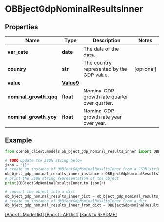 # OBBjectGdpNominalResultsInner


## Properties

Name | Type | Description | Notes
------------ | ------------- | ------------- | -------------
**var_date** | **date** | The date of the data. | 
**country** | **str** | The country represented by the GDP value. | [optional] 
**value** | [**Value9**](Value9.md) |  | 
**nominal_growth_qoq** | **float** | Nominal GDP growth rate quarter over quarter. | 
**nominal_growth_yoy** | **float** | Nominal GDP growth rate year over year. | 

## Example

```python
from openbb_client.models.ob_bject_gdp_nominal_results_inner import OBBjectGdpNominalResultsInner

# TODO update the JSON string below
json = "{}"
# create an instance of OBBjectGdpNominalResultsInner from a JSON string
ob_bject_gdp_nominal_results_inner_instance = OBBjectGdpNominalResultsInner.from_json(json)
# print the JSON string representation of the object
print(OBBjectGdpNominalResultsInner.to_json())

# convert the object into a dict
ob_bject_gdp_nominal_results_inner_dict = ob_bject_gdp_nominal_results_inner_instance.to_dict()
# create an instance of OBBjectGdpNominalResultsInner from a dict
ob_bject_gdp_nominal_results_inner_from_dict = OBBjectGdpNominalResultsInner.from_dict(ob_bject_gdp_nominal_results_inner_dict)
```
[[Back to Model list]](../README.md#documentation-for-models) [[Back to API list]](../README.md#documentation-for-api-endpoints) [[Back to README]](../README.md)



